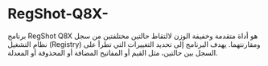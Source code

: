 # RegShot-Q8X-
برنامج RegShot Q8X هو أداة متقدمة وخفيفة الوزن لالتقاط حالتين مختلفتين من سجل نظام التشغيل (Registry) ومقارنتهما. يهدف البرنامج إلى تحديد التغييرات التي تطرأ على السجل بين حالتين، مثل القيم أو المفاتيح المضافة أو المحذوفة أو المعدلة.
